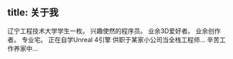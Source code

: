 title: 关于我
---

辽宁工程技术大学学生一枚。
兴趣使然的程序员。
业余3D爱好者。
业余创作者。
专业宅。
正在自学Unreal 4引擎
供职于某家小公司当全栈工程师...
辛苦工作养家中...
